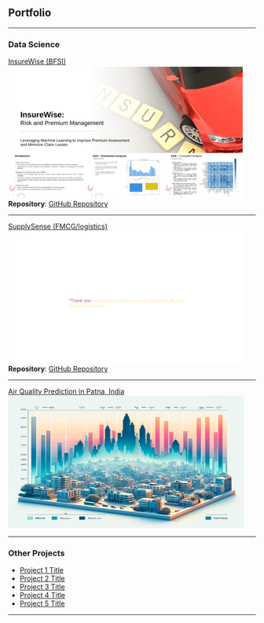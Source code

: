 ## Portfolio

---

### Data Science

[InsureWise (BFSI)](https://github.com/arsauravkr/ML_Cls_BFSI_InsureWise/blob/main/Project19_BFSI_CLS_Insurance.pdf)  
![Project 1 Thumbnail](images/InsureWise.png?raw=true)  
**Repository**: [GitHub Repository](https://github.com/arsauravkr/ML_Cls_BFSI_InsureWise)

---

[SupplySense (FMCG/logistics)](https://github.com/arsauravkr/ML_Reg_FMCG_Supply_Chain/blob/main/FMCG_Supply_Chain.pdf)  
![SupplySense Project Thumbnail](images/SupplySense.png?raw=true)  
**Repository**: [GitHub Repository](https://github.com/arsauravkr/ML_Reg_FMCG_Supply_Chain)

---

[Air Quality Prediction in Patna, India](/pdf/CHD.pdf)  
![Air Quality Prediction Thumbnail](images/AQI.png?raw=true)  

---

### Other Projects

- [Project 1 Title](http://example.com/)
- [Project 2 Title](http://example.com/)
- [Project 3 Title](http://example.com/)
- [Project 4 Title](http://example.com/)
- [Project 5 Title](http://example.com/)

---
